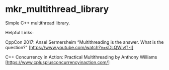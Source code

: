 # mkr_multithread_library

Simple C++ multithread library.

Helpful Links:

CppCon 2017: Ansel Sermersheim “Multithreading is the answer. What is the question?" [https://www.youtube.com/watch?v=sDLQWivf1-I]

C++ Concurrency in Action: Practical Multithreading by Anthony Williams [https://www.cplusplusconcurrencyinaction.com/]
